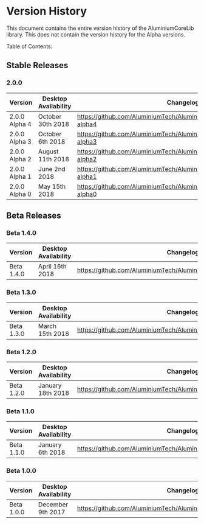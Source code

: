 # Version History
This document contains the entire version history of the AluminiumCoreLib library. This does not contain the version history for the Alpha versions.

Table of Contents:

## Stable Releases

### 2.0.0

| Version | Desktop Availability | Changelog |
|---------|----------------------|-----------|
| 2.0.0 Alpha 4 | October 30th 2018 | https://github.com/AluminiumTech/AluminiumCoreLib/releases/tag/2.0.0-alpha4 |
| 2.0.0 Alpha 3 | October 6th 2018 | https://github.com/AluminiumTech/AluminiumCoreLib/releases/tag/2.0.0-alpha3 |
| 2.0.0 Alpha 2 | August 11th 2018 | https://github.com/AluminiumTech/AluminiumCoreLib/releases/tag/2.0.0-alpha2 |
| 2.0.0 Alpha 1 | June 2nd 2018 | https://github.com/AluminiumTech/AluminiumCoreLib/releases/tag/2.0.0-alpha1 |
| 2.0.0 Alpha 0 | May 15th 2018 | https://github.com/AluminiumTech/AluminiumCoreLib/releases/tag/2.0.0-alpha0 |

## Beta Releases

### Beta 1.4.0

| Version | Desktop Availability | Changelog |
|---------|----------------------|-----------|
| Beta 1.4.0 | April 16th 2018 | https://github.com/AluminiumTech/AluminiumCoreLib/releases/tag/b1.4.0 |

### Beta 1.3.0

| Version | Desktop Availability | Changelog |
|---------|----------------------|-----------|
| Beta 1.3.0 | March 15th 2018 | https://github.com/AluminiumTech/AluminiumCoreLib/releases/tag/b1.3.0 |

### Beta 1.2.0

| Version | Desktop Availability | Changelog |
|---------|----------------------|-----------|
| Beta 1.2.0 | January 18th 2018 | https://github.com/AluminiumTech/AluminiumCoreLib/releases/tag/b1.2.0 |

### Beta 1.1.0

| Version | Desktop Availability | Changelog |
|---------|----------------------|-----------|
| Beta 1.1.0 | January 6th 2018 | https://github.com/AluminiumTech/AluminiumCoreLib/releases/tag/b1.1.0 |

### Beta 1.0.0

| Version | Desktop Availability | Changelog |
|---------|----------------------|-----------|
| Beta 1.0.0 | December 9th 2017 | https://github.com/AluminiumTech/AluminiumCoreLib/releases/tag/b1.0.0 |

